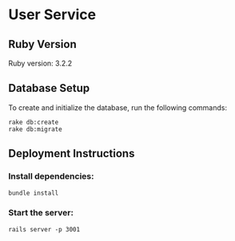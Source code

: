 # User Service

## Ruby Version

Ruby version: 3.2.2

## Database Setup

To create and initialize the database, run the following commands:

```
rake db:create
rake db:migrate
```

## Deployment Instructions

### Install dependencies:

```
bundle install
```

### Start the server:

```
rails server -p 3001